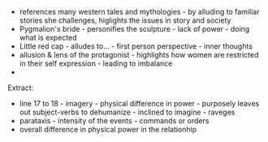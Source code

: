 - references many western tales and mythologies - by alluding to familiar stories she challenges, higlights the issues in story and society
- Pygmalion's bride - personifies the sculpture - lack of power - doing what is expected
- Little red cap - alludes to... - first person perspective - inner thoughts
- allusion & lens of the protagonist - highlights how women are restricted in their self expression - leading to imbalance
- 
Extract:
- line 17 to 18 - imagery - physical difference in power - purposely leaves out subject-verbs to dehumanize - inclined to imagine - raveges 
- parataxis - intensity of the events - commands or orders 
- overall difference in physical power in the relationhip